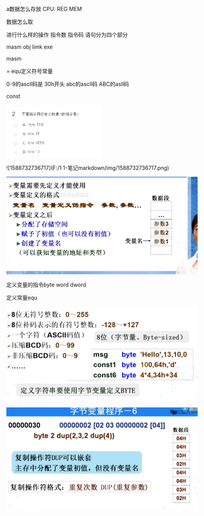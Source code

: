 a数据怎么存放         CPU: REG​
				MEM

数据怎么取

进行什么样的操作        指令数 指令码  语句分为四个部分

masm obj limk exe


masm

= equ定义符号常量

0-9的ascll码是 30h开头
abc的ascll码
ABC的asll码

const 

![1588732638775](../../img/1588732638775.png)

![1588732736717](F:/1  1-笔记markdown/img/1588732736717.png)

![1588732951354](../../img/1588732951354.png)

 定义变量的指令byte  word dword 

定义常量equ

![1588733370272](../../img/1588733370272.png)



![1588734050885](../../img/1588734050885.png)





